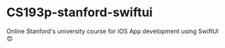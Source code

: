 # CS193p-stanford-swiftui
Online Stanford's university course for iOS App development using SwiftUI 😍
